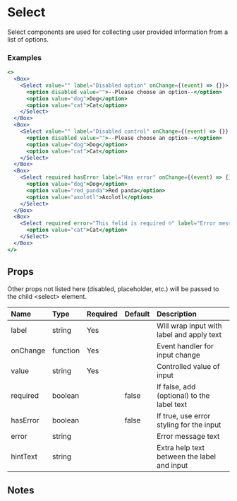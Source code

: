 # Select

Select components are used for collecting user provided information from a list of options.

### Examples

```.jsx
<>
  <Box>
    <Select value="" label="Disabled option" onChange={(event) => {}}>
      <option disabled value="">--Please choose an option--</option>
      <option value="dog">Dog</option>
      <option value="cat">Cat</option>
    </Select>
  </Box>
  <Box>
    <Select value="" label="Disabled control" onChange={(event) => {}} disabled>
      <option disabled value="">--Please choose an option--</option>
      <option value="dog">Dog</option>
      <option value="cat">Cat</option>
    </Select>
  </Box>
  <Box>
    <Select required hasError label="Has error" onChange={(event) => {}}>
      <option value="dog">Dog</option>
      <option value="red_panda">Red panda</option>
      <option value="axolotl">Axolotl</option>
    </Select>
  </Box>
  <Box>
    <Select required error="This felid is required ☹️" label="Error message" onChange={(event) => {}}>
      <option value="cat">Cat</option>
    </Select>
  </Box>
</>
```

## Props

Other props not listed here (disabled, placeholder, etc.) will be passed to the child &lt;select&gt; element.

| Name     | Type     | Required | Default | Description                                 |
| :------- | :------- | :------- | :------ | :------------------------------------------ |
| label    | string   | Yes      |         | Will wrap input with label and apply text   |
| onChange | function | Yes      |         | Event handler for input change              |
| value    | string   | Yes      |         | Controlled value of input                   |
| required | boolean  |          | false   | If false, add (optional) to the label text  |
| hasError | boolean  |          | false   | If true, use error styling for the input    |
| error    | string   |          |         | Error message text                          |
| hintText | string   |          |         | Extra help text between the label and input |

## Notes
